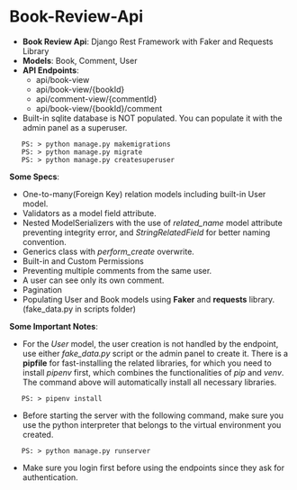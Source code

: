 # Book-Review-Api
* **Book Review Api**: Django Rest Framework with Faker and Requests Library
* **Models**: Book, Comment, User
* **API Endpoints**:
   - api/book-view       
   - api/book-view/{bookId} 
   - api/comment-view/{commentId}
   - api/book-view/{bookId}/comment
* Built-in sqlite database is NOT populated. You can populate it with the admin panel as a superuser.    
```console
   PS: > python manage.py makemigrations  
   PS: > python manage.py migrate  
   PS: > python manage.py createsuperuser
```
**Some Specs**:
* One-to-many(Foreign Key) relation models including built-in User model.
* Validators as a model field attribute.
* Nested ModelSerializers with the use of _related_name_ model attribute preventing integrity error, and 
  _StringRelatedField_ for better naming convention.
* Generics class with _perform_create_ overwrite.
* Built-in and Custom Permissions
* Preventing multiple comments from the same user.
* A user can see only its own comment.
* Pagination
* Populating User and Book models using **Faker** and **requests** library.(fake_data.py in scripts folder)
  
**Some Important Notes**:
* For the _User_ model, the user creation is not handled by the endpoint, use either _fake_data.py_ script or the admin panel to create it.
There is a **pipfile** for fast-installing the related libraries, for which you need to install _pipenv_ first, which combines the functionalities of _pip_ and _venv_. The command above will automatically install all necessary libraries. 
```console
   PS: > pipenv install
```
* Before starting the  server with the following command, make sure you use the python interpreter that belongs to the virtual environment you created.
```console
   PS: > python manage.py runserver
```
*  Make sure you login first before using the endpoints since they ask for authentication.
